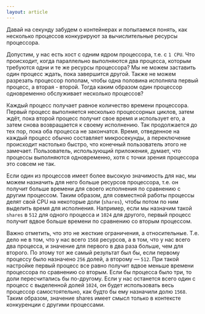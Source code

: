 ```yaml
---
layout: article
---
```


Давай на секунду забудем о контейнерах и попытаемся понять, как несколько процессов конкурируют за вычислительные ресурсы процессора. 

Допустим, у нас есть хост с одним ядром процессора, т.е. с `1 CPU`. Что происходит, когда параллельно выполняются два процесса, которым требуются одни и те же ресурсы процессора? Мы не можем заставить один процесс ждать, пока завершится другой. Также не можем разрезать процессор пополам, чтобы одна половина исполняла первый процесс, а вторая - второй. Тогда каким образом один процессор одновременно обслуживает несколько процессов?

Каждый процесс получает равное количество времени процессора. Первый процесс выполняется несколько процессорных циклов, затем ждёт, пока второй процесс получит свое время и использует его, а затем снова возвращается к своему исполнению. Так продолжается до тех пор, пока оба процесса не закончатся. Время, отведенное на каждый процесс обычно составляет микросекунды, а переключение происходит настолько быстро, что конечный пользователь этого не замечает. Пользователь, использующий приложения, думает, что процессы выполняются одновременно, хотя с точки зрения процессора это совсем не так.

Если один из процессов имеет более высокую значимость для нас, мы можем назначить для него больше ресурсов процессора, т.е. он получит больше времени для своего исполнения по сравнению с другим процессом. Таким образом, для совместной работы процессы делят свой CPU на некоторые доли (`shares`), чтобы потом по ним выделить время для исполнения. Например, если мы назначим такой `shares` в `512` для одного процесса и `1024` для другого, первый процесс получит вдвое больше времени по сравнению со вторым процессом. 

Важно отметить, что это не жесткие ограничения, а относительные. Т.е. дело не в том, что у нас всего `1568` ресурсов, а в том, что у нас всего два процесса, и значение для первого в два раза больше, чем для второго. По этому тот же самый результат был бы, если первому процессу было назначено `256` долей, а второму — `512`. При такой настройке первый процесс все равно получит вдвое меньше времени процессора по сравнению со вторым. Если бы процесса было три, то доли пересчитались бы по-другому. Если у нас останется всего один с процесс с выделенной долей `1024`, он будет использовать весь процессор самостоятельно, как будто бы ему назначили долю `1568`. Таким образом, значение shares имеет смысл только в контексте конкуренции с другими процессами.
